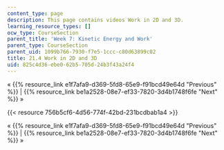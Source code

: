 ```yaml
---
content_type: page
description: This page contains videos Work in 2D and 3D.
learning_resource_types: []
ocw_type: CourseSection
parent_title: 'Week 7: Kinetic Energy and Work'
parent_type: CourseSection
parent_uid: 1099b766-7930-f7e5-1ccc-c80d63899c02
title: 21.4 Work in 2D and 3D
uid: 825c4d36-ebe0-62b5-705d-24b3f43a24f4
---
```


« {{% resource_link e1f7afa9-d369-5fd8-65e9-f91bcd49e64d "Previous" %}} | {{% resource_link be1a2528-08e7-ef33-7820-3d4b1748f6fe "Next" %}} »

{{< resource 756b5cf6-4d56-774f-42bd-231bcdbab1a4 >}}

« {{% resource_link e1f7afa9-d369-5fd8-65e9-f91bcd49e64d "Previous" %}} | {{% resource_link be1a2528-08e7-ef33-7820-3d4b1748f6fe "Next" %}} »